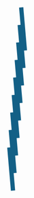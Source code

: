<!DOCTYPE html>
<html lang="en">
<head>
	<meta charset="utf-8">
	<title>纯HTML5+CSS3实现一棵自己跳舞的树</title>
	<!--<link rel="stylesheet" href="css/lanren.css">-->
  <style rel="stylesheet">
  .trunk, .trunk div {
    background: #136086;
    /*border-radius:$w;*/
    width: 100px;
    height: 10px;
    position: absolute;
    left:50%;
    top:70%;
    margin-left: -10px;
    -webkit-animation-name: rot;
            animation-name: rot;
    -webkit-animation-duration: 2.02s;
            animation-duration: 2.02s;
    -webkit-animation-iteration-count: infinite;
            animation-iteration-count: infinite;
    -webkit-animation-direction: alternate;
            animation-direction: alternate;
    -webkit-transform-origin: 5px 5px;
        -ms-transform-origin: 5px 5px;
            transform-origin: 5px 5px;
    -webkit-animation-timing-function: ease-in-out;
            animation-timing-function: ease-in-out;

}
.trunk.trunk, .trunk div.trunk {
    bottom: 0;
    left: 50%;
    -webkit-animation-name: rot-root;
            animation-name: rot-root;
    -webkit-animation-duration: 2.5s;
            animation-duration: 2.5s;
}
.trunk > div, .trunk div > div {
    /*opacity:0.9;*/
    top: 0;
    left: 100px;
    -webkit-animation-duration: calc(inherit / 2);
            animation-duration: calc(inherit / 2);
    /* don't works  */
}
.trunk > div:nth-child(2), .trunk div > div:nth-child(2) {
    /*animation-duration:15s;*/
    -webkit-animation-name: rot-inv;
            animation-name: rot-inv;
    -webkit-animation-duration: 1.7s;
            animation-duration: 1.7s;
}

@-webkit-keyframes rot {
    from {
      -webkit-transform: rotate(15deg) scale(0.72);
              transform: rotate(15deg) scale(0.72);
    }
    to {
      -webkit-transform: rotate(45deg) scale(0.72);
              transform: rotate(45deg) scale(0.72);
    }
}

@keyframes rot {
    from {
      -webkit-transform: rotate(15deg) scale(0.72);
              transform: rotate(15deg) scale(0.72);
    }
    to {
      -webkit-transform: rotate(45deg) scale(0.72);
              transform: rotate(45deg) scale(0.72);
    }
}
@-webkit-keyframes rot-inv {
    from {
      -webkit-transform: rotate(-45deg) scale(0.72);
              transform: rotate(-45deg) scale(0.72);
    }
    to {
      -webkit-transform: rotate(-15deg) scale(0.72);
              transform: rotate(-15deg) scale(0.72);
    }
}
@keyframes rot-inv {
    from {
      -webkit-transform: rotate(-45deg) scale(0.72);
              transform: rotate(-45deg) scale(0.72);
    }
    to {
      -webkit-transform: rotate(-15deg) scale(0.72);
              transform: rotate(-15deg) scale(0.72);
    }
}
@-webkit-keyframes rot-root {
    from {
      -webkit-transform: rotate(-95deg);
              transform: rotate(-95deg);
    }
    to {
      -webkit-transform: rotate(-85deg);
              transform: rotate(-85deg);
    }
}
@keyframes rot-root {
    from {
      -webkit-transform: rotate(-95deg);
              transform: rotate(-95deg);
    }
    to {
      -webkit-transform: rotate(-85deg);
              transform: rotate(-85deg);
    }
}
  </style>
</head>
<body>
<!-- 代码部分begin -->
<div class="trunk"><div><div><div><div><div><div><div><div></div><div></div></div><div><div></div><div></div></div></div><div><div><div></div><div></div></div><div><div></div><div></div></div></div></div><div><div><div><div></div><div></div></div><div><div></div><div></div></div></div><div><div><div></div><div></div></div><div><div></div><div></div></div></div></div></div><div><div><div><div><div></div><div></div></div><div><div></div><div></div></div></div><div><div><div></div><div></div></div><div><div></div><div></div></div></div></div><div><div><div><div></div><div></div></div><div><div></div><div></div></div></div><div><div><div></div><div></div></div><div><div></div><div></div></div></div></div></div></div><div><div><div><div><div><div></div><div></div></div><div><div></div><div></div></div></div><div><div><div></div><div></div></div><div><div></div><div></div></div></div></div><div><div><div><div></div><div></div></div><div><div></div><div></div></div></div><div><div><div></div><div></div></div><div><div></div><div></div></div></div></div></div><div><div><div><div><div></div><div></div></div><div><div></div><div></div></div></div><div><div><div></div><div></div></div><div><div></div><div></div></div></div></div><div><div><div><div></div><div></div></div><div><div></div><div></div></div></div><div><div><div></div><div></div></div><div><div></div><div></div></div></div></div></div></div></div><div><div><div><div><div><div><div></div><div></div></div><div><div></div><div></div></div></div><div><div><div></div><div></div></div><div><div></div><div></div></div></div></div><div><div><div><div></div><div></div></div><div><div></div><div></div></div></div><div><div><div></div><div></div></div><div><div></div><div></div></div></div></div></div><div><div><div><div><div></div><div></div></div><div><div></div><div></div></div></div><div><div><div></div><div></div></div><div><div></div><div></div></div></div></div><div><div><div><div></div><div></div></div><div><div></div><div></div></div></div><div><div><div></div><div></div></div><div><div></div><div></div></div></div></div></div></div><div><div><div><div><div><div></div><div></div></div><div><div></div><div></div></div></div><div><div><div></div><div></div></div><div><div></div><div></div></div></div></div><div><div><div><div></div><div></div></div><div><div></div><div></div></div></div><div><div><div></div><div></div></div><div><div></div><div></div></div></div></div></div><div><div><div><div><div></div><div></div></div><div><div></div><div></div></div></div><div><div><div></div><div></div></div><div><div></div><div></div></div></div></div><div><div><div><div></div><div></div></div><div><div></div><div></div></div></div><div><div><div></div><div></div></div><div><div></div><div></div></div></div></div></div></div></div></div><div><div><div><div><div><div><div><div></div><div></div></div><div><div></div><div></div></div></div><div><div><div></div><div></div></div><div><div></div><div></div></div></div></div><div><div><div><div></div><div></div></div><div><div></div><div></div></div></div><div><div><div></div><div></div></div><div><div></div><div></div></div></div></div></div><div><div><div><div><div></div><div></div></div><div><div></div><div></div></div></div><div><div><div></div><div></div></div><div><div></div><div></div></div></div></div><div><div><div><div></div><div></div></div><div><div></div><div></div></div></div><div><div><div></div><div></div></div><div><div></div><div></div></div></div></div></div></div><div><div><div><div><div><div></div><div></div></div><div><div></div><div></div></div></div><div><div><div></div><div></div></div><div><div></div><div></div></div></div></div><div><div><div><div></div><div></div></div><div><div></div><div></div></div></div><div><div><div></div><div></div></div><div><div></div><div></div></div></div></div></div><div><div><div><div><div></div><div></div></div><div><div></div><div></div></div></div><div><div><div></div><div></div></div><div><div></div><div></div></div></div></div><div><div><div><div></div><div></div></div><div><div></div><div></div></div></div><div><div><div></div><div></div></div><div><div></div><div></div></div></div></div></div></div></div><div><div><div><div><div><div><div></div><div></div></div><div><div></div><div></div></div></div><div><div><div></div><div></div></div><div><div></div><div></div></div></div></div><div><div><div><div></div><div></div></div><div><div></div><div></div></div></div><div><div><div></div><div></div></div><div><div></div><div></div></div></div></div></div><div><div><div><div><div></div><div></div></div><div><div></div><div></div></div></div><div><div><div></div><div></div></div><div><div></div><div></div></div></div></div><div><div><div><div></div><div></div></div><div><div></div><div></div></div></div><div><div><div></div><div></div></div><div><div></div><div></div></div></div></div></div></div><div><div><div><div><div><div></div><div></div></div><div><div></div><div></div></div></div><div><div><div></div><div></div></div><div><div></div><div></div></div></div></div><div><div><div><div></div><div></div></div><div><div></div><div></div></div></div><div><div><div></div><div></div></div><div><div></div><div></div></div></div></div></div><div><div><div><div><div></div><div></div></div><div><div></div><div></div></div></div><div><div><div></div><div></div></div><div><div></div><div></div></div></div></div><div><div><div><div></div><div></div></div><div><div></div><div></div></div></div><div><div><div></div><div></div></div><div><div></div><div></div></div></div></div></div></div></div></div></div>
<!-- 代码部分end -->
</body>
</html>

